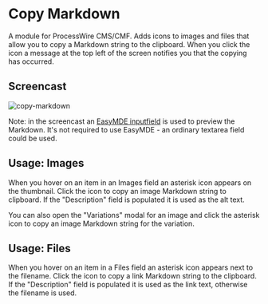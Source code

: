 # Copy Markdown

A module for ProcessWire CMS/CMF. Adds icons to images and files that allow you to copy a Markdown string to the clipboard. When you click the icon a message at the top left of the screen notifies you that the copying has occurred.

## Screencast

![copy-markdown](https://user-images.githubusercontent.com/1538852/114258813-596d5a80-9a1d-11eb-8a33-7d89982d667f.gif)

Note: in the screencast an [EasyMDE inputfield](https://github.com/Toutouwai/InputfieldEasyMDE) is used to preview the Markdown. It's not required to use EasyMDE - an ordinary textarea field could be used.

## Usage: Images

When you hover on an item in an Images field an asterisk icon appears on the thumbnail. Click the icon to copy an image Markdown string to clipboard. If the "Description" field is populated it is used as the alt text.

You can also open the "Variations" modal for an image and click the asterisk icon to copy an image Markdown string for the variation.

## Usage: Files

When you hover on an item in a Files field an asterisk icon appears next to the filename. Click the icon to copy a link Markdown string to the clipboard. If the "Description" field is populated it is used as the link text, otherwise the filename is used. 